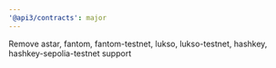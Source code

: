 ```yaml
---
'@api3/contracts': major
---
```


Remove astar, fantom, fantom-testnet, lukso, lukso-testnet, hashkey, hashkey-sepolia-testnet support
